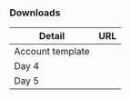 

### Downloads

|  Detail         | URL |
|-----------|-----|
| Account template |    |
| Day 4 |   |
| Day 5 |   |
